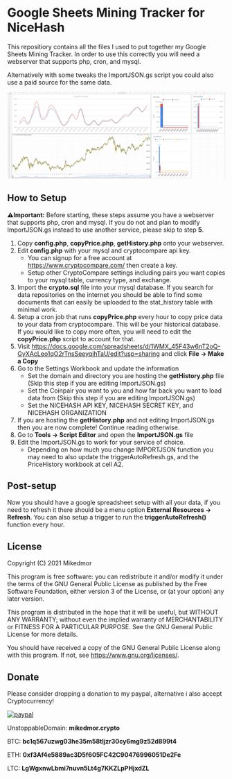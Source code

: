 # Google Sheets Mining Tracker for NiceHash

This repositiory contains all the files I used to put together my Google Sheets Mining Tracker.
In order to use this correctly you will need a webserver that supports php, cron, and mysql.

Alternatively with some tweaks the ImportJSON.gs script you could also use a paid source for the same data.

![Spreadsheet Dashboard](preview.png)

## How to Setup
**⚠️Important:** Before starting, these steps assume you have a webserver that supports php, cron and mysql. If you do not and plan to modify ImportJSON.gs instead to use another service, please skip to step **5**.

1. Copy **config.php**, **copyPrice.php**, **getHistory.php** onto your webserver.
2. Edit **config.php** with your mysql and cryptocompare api key.
    - You can signup for a free account at https://www.cryptocompare.com/ then create a key.
    - Setup other CryptoCompare settings including pairs you want copies to your mysql table, currency type, and exchange.
3. Import the **crypto.sql** file into your mysql database. If you search for data repositories on the internet you should be able to find some documents that can easily be uploaded to the stat_history table with minimal work.
4. Setup a cron job that runs **copyPrice.php** every hour to copy price data to your data from cryptocompare. This will be your historical database. If you would like to copy more often, you will need to edit the **copyPrice.php** script to account for that.
5. Visit https://docs.google.com/spreadsheets/d/1WMX_45F43w6nT2oQ-GyXAcLeo1qO2rTnsSeeyqjhTaU/edit?usp=sharing and click **File -> Make a Copy**
6. Go to the Settings Workbook and update the information
    - Set the domain and directory you are hosting the **getHistory.php** file (Skip this step if you are editing ImportJSON.gs)
    - Set the Coinpair you want to you and how far back you want to load data from (Skip this step if you are editing ImportJSON.gs)
    - Set the NICEHASH API KEY, NICEHASH SECRET KEY, and NICEHASH ORGANIZATION
7. If you are hosting the **getHistory.php** and not editing ImportJSON.gs then you are now complete! Continue reading otherwise.
8. Go to **Tools -> Script Editor** and open the **ImportJSON.gs** file
9. Edit the ImportJSON.gs to work for your service of choice.
    - Depending on how much you change IMPORTJSON function you may need to also update the triggerAutoRefresh.gs, and the PriceHistory workbook at cell A2.

## Post-setup
Now you should have a google spreadsheet setup with all your data, if you need to refresh it there should be a menu option **External Resources -> Refresh**. You can also setup a trigger to run the **triggerAutoRefresh()** function every hour.

## License

Copyright (C) 2021 Mikedmor

This program is free software: you can redistribute it and/or modify
it under the terms of the GNU General Public License as published by
the Free Software Foundation, either version 3 of the License, or
(at your option) any later version.

This program is distributed in the hope that it will be useful,
but WITHOUT ANY WARRANTY; without even the implied warranty of
MERCHANTABILITY or FITNESS FOR A PARTICULAR PURPOSE.  See the
GNU General Public License for more details.

You should have received a copy of the GNU General Public License
along with this program.  If not, see <https://www.gnu.org/licenses/>.

## Donate
Please consider dropping a donation to my paypal, alternative i also accept Cryptocurrency!

[![paypal](https://www.paypalobjects.com/en_US/i/btn/btn_donateCC_LG.gif)](https://www.paypal.com/cgi-bin/webscr?cmd=_s-xclick&hosted_button_id=K3LCC3QY2LSE8)

UnstoppableDomain: **mikedmor.crypto**

BTC: **bc1q567uzwg03he35m58tljzr30cy6mg9z52d899t4**

ETH: **0xf3Af4e5889ac3D5f605FC42C90476996051De2Fe**

LTC: **LgWgxnwLbmi7nuvn5Lt4g7KKZLpPHjxdZL**
